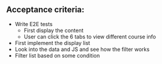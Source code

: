 ## Acceptance criteria:
- Write E2E tests
  - First display the content
  - User can click the 6 tabs to view different course info
- First implement the display list
- Look into the data and JS and see how the filter works
- Filter list based on some condition